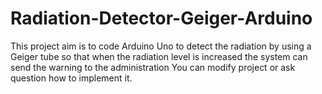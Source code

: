# Radiation-Detector-Geiger-Arduino
This project aim is to code Arduino Uno to detect the radiation by using a Geiger tube so that when the radiation level is increased the system can send the warning to the administration
You can modify project or ask question how to implement it.
